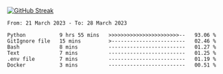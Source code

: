 [![GitHub Streak](https://streak-stats.demolab.com?user=renren-017&theme=sea&hide_border=true&background=DD272700)](https://git.io/streak-stats)

<!--START_SECTION:waka-->

```text
From: 21 March 2023 - To: 28 March 2023

Python           9 hrs 55 mins   >>>>>>>>>>>>>>>>>>>>>>>--   93.06 %
GitIgnore file   15 mins         >------------------------   02.46 %
Bash             8 mins          -------------------------   01.27 %
Text             7 mins          -------------------------   01.25 %
.env file        7 mins          -------------------------   01.19 %
Docker           3 mins          -------------------------   00.51 %
```

<!--END_SECTION:waka-->
